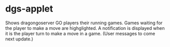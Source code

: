 # dgs-applet
Shows dragongoserver GO players their running games. 
Games waiting for the player to make a move are highglighted. 
A notification is displayed when it is the player turn to make a move in a game. 
(User messages to come next update.)
